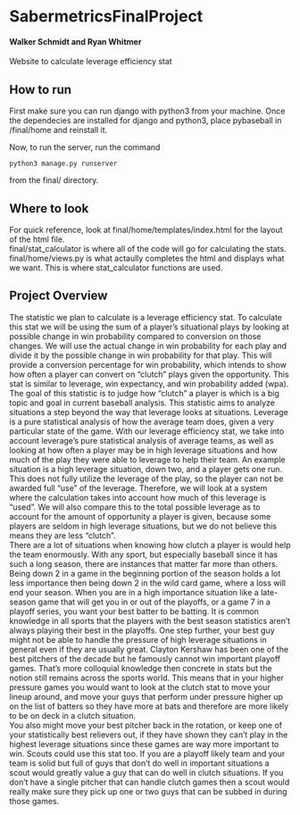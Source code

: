 # SabermetricsFinalProject
#### Walker Schmidt and Ryan Whitmer
Website to calculate leverage efficiency stat

## How to run
First make sure you can run django with python3 from your machine.
Once the dependecies are installed for django and python3, place pybaseball in /final/home and reinstall it.

Now, to run the server, run the command
~~~~
python3 manage.py runserver
~~~~
from the final/ directory.

## Where to look
For quick reference, look at final/home/templates/index.html for the layout of the html file.  
final/stat_calculator is where all of the code will go for calculating the stats.  
final/home/views.py is what actaully completes the html and displays what we want. This is where stat_calculator functions are used.

## Project Overview
The statistic we plan to calculate is a leverage efficiency stat. To calculate this stat we will be using the sum of a player’s situational plays by looking at possible change in win probability compared to conversion on those changes. We will use the actual change in win probability for each play and divide it by the possible change in win probability for that play. This will provide a conversion percentage for win probability, which intends to show how often a player can convert on “clutch” plays given the opportunity. This stat is similar to leverage, win expectancy, and win probability added (wpa). The goal of this statistic is to judge how “clutch” a player is which is a big topic and goal in current baseball analysis. This statistic aims to analyze situations a step beyond the way that leverage looks at situations. Leverage is a pure statistical analysis of how the average team does, given a very particular state of the game. With our leverage efficiency stat, we take into account leverage’s pure statistical analysis of average teams, as well as looking at how often a player may be in high leverage situations and how much of the play they were able to leverage to help their team. An example situation is a high leverage situation, down two, and a player gets one run. This does not fully utilize the leverage of the play, so the player can not be awarded full “use” of the leverage. Therefore, we will look at a system where the calculation takes into account how much of this leverage is “used”. We will also compare this to the total possible leverage as to account for the amount of opportunity a player is given, because some players are seldom in high leverage situations, but we do not believe this means they are less “clutch”.  
There are a lot of situations when knowing how clutch a player is would help  the team enormously. With any sport, but especially baseball since it has such a long season, there are instances that matter far more than others. Being down 2 in a game in the beginning portion of the season holds a lot less importance then being down 2 in the wild card game, where a loss will end your season. When you are in a high importance situation like a late-season game that will get you in or out of the playoffs, or a game 7 in a playoff series, you want your best batter to be batting. It is common knowledge in all sports that the players with the best season statistics aren’t always playing their best in the playoffs. One step further, your best guy might not be able to handle the pressure of high leverage situations in general even if they are usually great. Clayton Kershaw has been one of the best pitchers of the decade but he famously cannot win important playoff games. That’s more colloquial knowledge then concrete in stats but the notion still remains across the sports world. This means that in your higher pressure games you would want to look at the clutch stat to move your lineup around, and move your guys that perform under pressure higher up on the list of batters so they have more at bats and therefore are more likely to be on deck in a clutch situation.  
You also might move your best pitcher back in the rotation, or keep one of your statistically best relievers out, if they have shown they can’t play in the highest leverage situations since these games are way more important to win. Scouts could use this stat too. If you are a playoff likely team and your team is solid but full of guys that don’t do well in important situations a scout would greatly value a guy that can do well in clutch situations. If you don’t have a single pitcher that can handle clutch games then a scout would really make sure they pick up one or two guys that can be subbed in during those games.


